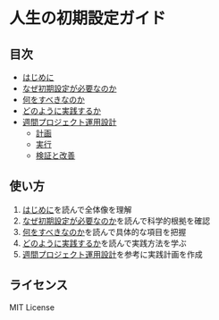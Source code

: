 # 人生の初期設定ガイド

## 目次

- [はじめに](basics/index.md)
- [なぜ初期設定が必要なのか](basics/why.md)
- [何をすべきなのか](basics/what.md)
- [どのように実践するか](basics/how.md)
- [週間プロジェクト運用設計](weekly/index.md)
  - [計画](weekly/planning.md)
  - [実行](weekly/execution.md)
  - [検証と改善](weekly/review.md)

## 使い方

1. [はじめに](basics/index.md)を読んで全体像を理解
2. [なぜ初期設定が必要なのか](basics/why.md)を読んで科学的根拠を確認
3. [何をすべきなのか](basics/what.md)を読んで具体的な項目を把握
4. [どのように実践するか](basics/how.md)を読んで実践方法を学ぶ
5. [週間プロジェクト運用設計](weekly/index.md)を参考に実践計画を作成

## ライセンス

MIT License
